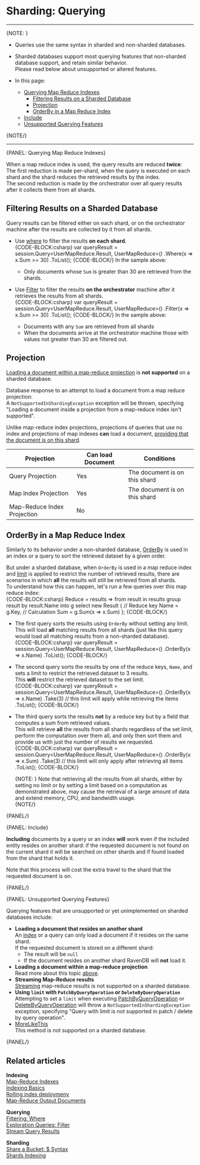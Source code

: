 ﻿# Sharding: Querying
---

{NOTE: }

* Queries use the same syntax in sharded and non-sharded databases.  
* Sharded databases support most querying features that non-sharded 
  database support, and retain similar behavior.  
  Please read below about unsupported or altered features.  

* In this page:  
  * [Querying Map Reduce Indexes](../sharding/querying#querying-map-reduce-indexes)  
     * [Filtering Results on a Sharded Database](../sharding/querying#filtering-results-on-a-sharded-database)  
     * [Projection](../sharding/querying#projection)  
     * [OrderBy in a Map Reduce Index](../sharding/querying#orderby-in-a-map-reduce-index)  
  * [Include](../sharding/querying#include)  
  * [Unsupported Querying Features](../sharding/querying#unsupported-querying-features)  
  
{NOTE/}

---

{PANEL: Querying Map Reduce Indexes}

When a map reduce index is used, the query results are reduced **twice**:  
The first reduction is made per-shard, when the query is executed on each 
shard and the shard reduces the retrieved results by the index.  
The second reduction is made by the orchestrator over all query results 
after it collects them from all shards.  

## Filtering Results on a Sharded Database

Query results can be filtered either on each shard, or on the orchestrator 
machine after the results are collected by it from all shards.  

* Use [where](../indexes/querying/filtering#where) 
  to filter the results **on each shard**.  
  {CODE-BLOCK:csharp}
  var queryResult = session.Query<UserMapReduce.Result, UserMapReduce>()
                  .Where(x => x.Sum >= 30)
                  .ToList();
  {CODE-BLOCK/}
  In the sample above:  
    * Only documents whose `Sum` is greater than 30 are retrieved from the shards.  

* Use [Filter](../indexes/querying/exploration-queries#filter) 
  to filter the results **on the orchestrator** machine after it retrieves 
  the results from all shards.  
  {CODE-BLOCK:csharp}
  var queryResult = session.Query<UserMapReduce.Result, UserMapReduce>()
                  .Filter(x => x.Sum >= 30)
                  .ToList();
  {CODE-BLOCK/}
  In the sample above:
    * Documents with any `Sum` are retrieved from all shards  
    * When the documents arrive at the orchestrator machine those with values not 
      greater than 30 are filtered out.  

## Projection

[Loading a document within a map-reduce projection](../indexes/querying/projections#example-viii---projection-using-a-loaded-document) 
is **not supported** on a sharded database.  
  
Database response to an attempt to load a document from a map reduce projection:  
A `NotSupportedInShardingException` exception will be thrown, specifying 
"Loading a document inside a projection from a map-reduce index isn't supported".  

Unlike map-reduce index projections, projections of queries that use no index 
and projections of map indexes **can** load a document, 
[providing that the document is on this shard](../sharding/querying#unsupported-querying-features).  

| Projection | Can load Document | Conditions |
| ---------- | ----------------- | ---------- |
| Query Projection | Yes | The document is on this shard |
| Map Index Projection | Yes | The document is on this shard |
| Map-Reduce Index Projection | No |  |

## OrderBy in a Map Reduce Index

Simlarly to its behavior under a non-sharded database, 
[OrderBy](../indexes/querying/sorting) is used in an index or a query to 
sort the retrieved dataset by a given order.  

But under a sharded database, when `OrderBy` is used in a map reduce 
index and [limit](../indexes/querying/paging#example-ii---basic-paging) 
is applied to restrict the number of retrieved results, there are scenarios 
in which **all** the results will still be retrieved from all shards.  
To understand how this can happen, let's run a few queries over this 
map reduce index:  
{CODE-BLOCK:csharp}
Reduce = results => from result in results
                    group result by result.Name
                    into g
                    select new Result
                    {
                        // Reduce key
                        Name = g.Key,
                        // Calculation
                        Sum = g.Sum(x => x.Sum)
                    };
{CODE-BLOCK/}

* The first query sorts the results using `OrderBy` without setting any limit.  
  This will load **all** matching results from all shards (just like this query 
  would load all matching results from a non-sharded database).  
  {CODE-BLOCK:csharp}
                      var queryResult = session.Query<UserMapReduce.Result, UserMapReduce>()
                        .OrderBy(x => x.Name)
                        .ToList();
  {CODE-BLOCK/}
  
* The second query sorts the results by one of the reduce keys, `Name`, 
  and sets a limit to restrict the retrieved dataset to 3 results.  
  This **will** restrict the retrieved dataset to the set limit.  
  {CODE-BLOCK:csharp}
                    var queryResult = session.Query<UserMapReduce.Result, UserMapReduce>()
                        .OrderBy(x => x.Name)
                        .Take(3) // this limit will apply while retrieving the items
                        .ToList();
  {CODE-BLOCK/}
  
* The third query sorts the results **not** by a reduce key but by 
  a field that computes a sum from retrieved values.  
  This will retrieve **all** the results from all shards regardless of 
  the set limit, perform the computation over them all, and only then 
  sort them and provide us with just the number of results we requested.  
  {CODE-BLOCK:csharp}
                    var queryResult = session.Query<UserMapReduce.Result, UserMapReduce>()
                        .OrderBy(x => x.Sum)
                        .Take(3) // this limit will only apply after retrieving all items
                        .ToList();
  {CODE-BLOCK/}
    
  {NOTE: }
  Note that retrieving all the results from all shards, either 
  by setting no limit or by setting a limit based on a computation 
  as demonstrated above, may cause the retrieval of a large amount 
  of data and extend memory, CPU, and bandwidth usage.  
  {NOTE/}

{PANEL/}

{PANEL: Include}

**Including** documents by a query or an index **will** work even 
if the included entity resides on another shard: if the requested 
document is not found on the current shard it will be searched on 
other shards and if found loaded from the shard that holds it.  

Note that this process will cost the extra travel to the shard 
that the requested document is on.  

{PANEL/}

{PANEL: Unsupported Querying Features}

Querying features that are unsupported or yet unimplemented on sharded 
databases include:  

* **Loading a document that resides on another shard**  
  An [index](../sharding/indexing#unsupported-indexing-features) 
  or a query can only load a document if it resides on the same shard.  
  If the requested document is stored on a different shard:  
   * The result will be `null`  
   * If the document resides on another shard RavenDB will **not** 
     load it.  
* **Loading a document within a map-reduce projection**  
  Read more about this topic [above](../sharding/querying#projection).  
* **Streaming Map-Reduce results**  
  [Streaming](../client-api/session/querying/how-to-stream-query-results#stream-an-index-query) 
  map-reduce results is not supported on a sharded database.  
* **Using `limit` with `PatchByQueryOperation` or `DeleteByQueryOperation`**  
  Attempting to set a `limit` when executing 
  [PatchByQueryOperation](../client-api/operations/patching/set-based#sending-a-patch-request) 
  or [DeleteByQueryOperation](../client-api/operations/delete-by-query) 
  will throw a `NotSupportedInShardingException` exception, 
  specifying "Query with limit is not supported in patch / delete by query operation".  
* [MoreLikeThis](../client-api/session/querying/how-to-use-morelikethis)  
  This method is not supported on a sharded database.  

{PANEL/}

## Related articles

**Indexing**  
[Map-Reduce Indexes](../indexes/map-reduce-indexes)  
[Indexing Basics](../indexes/indexing-basics)  
[Rolling index deploymeny](../indexes/rolling-index-deployment)  
[Map-Reduce Output Documents](../indexes/map-reduce-indexes#map-reduce-output-documents)  

**Querying**  
[Filtering: Where](../indexes/querying/filtering#where)  
[Exploration Queries: Filter](../indexes/querying/exploration-queries#filter)  
[Stream Query Results](../client-api/session/querying/how-to-stream-query-results#stream-an-index-query)  

**Sharding**  
[Share a Bucket: $ Syntax](../sharding/overview#forcing-documents-to-share-a-bucket)  
[Shards Indexing](../sharding/indexing)  

